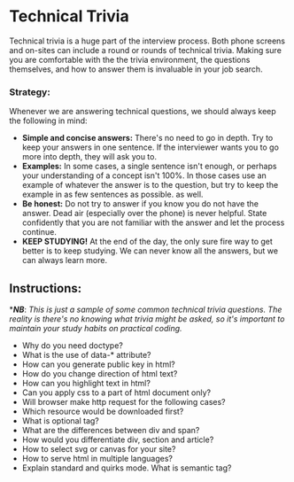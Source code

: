 # Technical Trivia

Technical trivia is a huge part of the interview process.  Both phone screens and on-sites can include a round or rounds of technical trivia. Making sure you are comfortable with the the trivia environment, the questions themselves, and how to answer them is invaluable in your job search.

### Strategy:

Whenever we are answering technical questions, we should always keep the following in mind:

* **Simple and concise answers:** There's no need to go in depth.  Try to keep your answers in one sentence.  If the interviewer wants you to go more into depth, they will ask you to.
* **Examples:** In some cases, a single sentence isn't enough, or perhaps your understanding of a concept isn't 100%.  In those cases use an example of whatever the answer is to the question, but try to keep the example in as few sentences as possible. as well.
* **Be honest:** Do not try to answer if you know you do not have the answer. Dead air (especially over the phone) is never helpful. State confidently that you are not familiar with the answer and let the process continue.
* **KEEP STUDYING!** At the end of the day, the only sure fire way to get better is to keep studying.  We can never know all the answers, but we can always learn more.

## Instructions:



***_NB_**: _This is just a sample of some common technical trivia questions. The reality is there's no knowing what trivia might be asked, so it's important to maintain your study habits on practical coding._   

* Why do you need doctype?
* What is the use of data-* attribute?
* How can you generate public key in html?
* How do you change direction of html text?
* How can you highlight text in html?
* Can you apply css to a part of html document only?
* Will browser make http request for the following cases?
* Which resource would be downloaded first?
* What is optional tag?
* What are the differences between div and span?
* How would you differentiate div, section and article?
* How to select svg or canvas for your site?
* How to serve html in multiple languages?
* Explain standard and quirks mode.
What is semantic tag?
